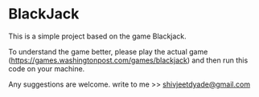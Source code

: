 # BlackJack

This is a simple project based on the game Blackjack.

To understand the game better, please play the actual game (https://games.washingtonpost.com/games/blackjack) and then run this code on your machine.

Any suggestions are welcome. write to me >> shivjeetdyade@gmail.com
